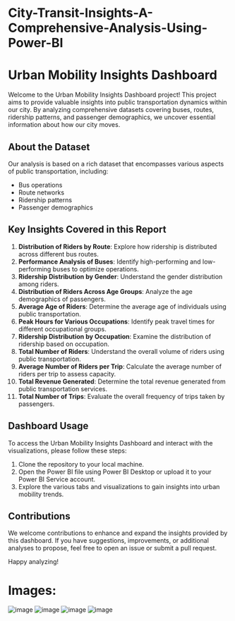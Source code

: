 # City-Transit-Insights-A-Comprehensive-Analysis-Using-Power-BI

# Urban Mobility Insights Dashboard

Welcome to the Urban Mobility Insights Dashboard project! This project aims to provide valuable insights into public transportation dynamics within our city. By analyzing comprehensive datasets covering buses, routes, ridership patterns, and passenger demographics, we uncover essential information about how our city moves.

## About the Dataset

Our analysis is based on a rich dataset that encompasses various aspects of public transportation, including:

- Bus operations
- Route networks
- Ridership patterns
- Passenger demographics

## Key Insights Covered in this Report

1. **Distribution of Riders by Route**: Explore how ridership is distributed across different bus routes.
2. **Performance Analysis of Buses**: Identify high-performing and low-performing buses to optimize operations.
3. **Ridership Distribution by Gender**: Understand the gender distribution among riders.
4. **Distribution of Riders Across Age Groups**: Analyze the age demographics of passengers.
5. **Average Age of Riders**: Determine the average age of individuals using public transportation.
6. **Peak Hours for Various Occupations**: Identify peak travel times for different occupational groups.
7. **Ridership Distribution by Occupation**: Examine the distribution of ridership based on occupation.
8. **Total Number of Riders**: Understand the overall volume of riders using public transportation.
9. **Average Number of Riders per Trip**: Calculate the average number of riders per trip to assess capacity.
10. **Total Revenue Generated**: Determine the total revenue generated from public transportation services.
11. **Total Number of Trips**: Evaluate the overall frequency of trips taken by passengers.

## Dashboard Usage

To access the Urban Mobility Insights Dashboard and interact with the visualizations, please follow these steps:

1. Clone the repository to your local machine.
2. Open the Power BI file using Power BI Desktop or upload it to your Power BI Service account.
3. Explore the various tabs and visualizations to gain insights into urban mobility trends.

## Contributions

We welcome contributions to enhance and expand the insights provided by this dashboard. If you have suggestions, improvements, or additional analyses to propose, feel free to open an issue or submit a pull request.

Happy analyzing!

# Images:

![image](https://github.com/karimdiab97/City-Transit-Insights-A-Comprehensive-Analysis-Using-Power-BI/assets/101432419/ba8ec322-d1a8-46c4-a335-f9667203f6c8)
![image](https://github.com/karimdiab97/City-Transit-Insights-A-Comprehensive-Analysis-Using-Power-BI/assets/101432419/5d3d33b1-e5c9-47cb-9688-2f5eda5ec04e)
![image](https://github.com/karimdiab97/City-Transit-Insights-A-Comprehensive-Analysis-Using-Power-BI/assets/101432419/9a79bc14-b79d-437c-978c-b22254be4afa)
![image](https://github.com/karimdiab97/City-Transit-Insights-A-Comprehensive-Analysis-Using-Power-BI/assets/101432419/03a53994-7581-4a8d-9c45-a12c9f060497)




